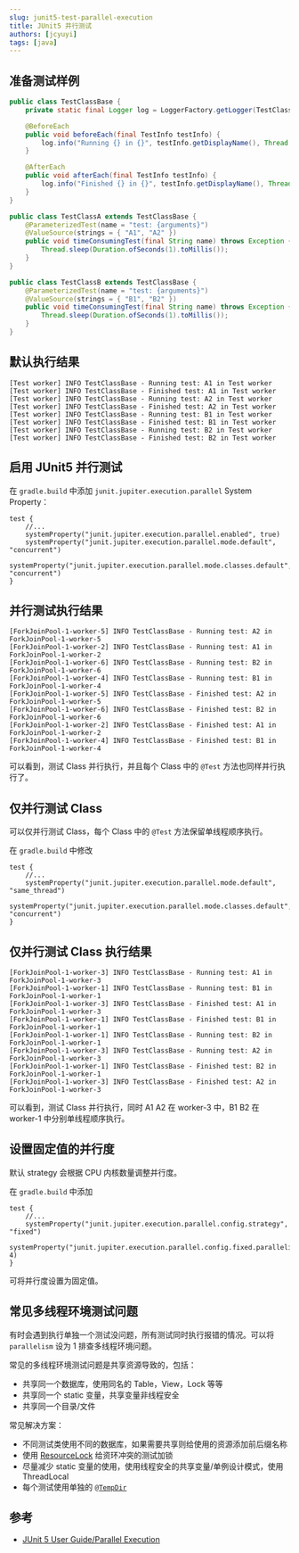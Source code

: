 ```yaml
---
slug: junit5-test-parallel-execution
title: JUnit5 并行测试
authors: [jcyuyi]
tags: [java]
---
```


## 准备测试样例

```java
public class TestClassBase {
    private static final Logger log = LoggerFactory.getLogger(TestClassBase.class);

    @BeforeEach
    public void beforeEach(final TestInfo testInfo) {
        log.info("Running {} in {}", testInfo.getDisplayName(), Thread.currentThread().getName());
    }

    @AfterEach
    public void afterEach(final TestInfo testInfo) {
        log.info("Finished {} in {}", testInfo.getDisplayName(), Thread.currentThread().getName());
    }
}

public class TestClassA extends TestClassBase {
    @ParameterizedTest(name = "test: {arguments}")
    @ValueSource(strings = { "A1", "A2" })
    public void timeConsumingTest(final String name) throws Exception {
        Thread.sleep(Duration.ofSeconds(1).toMillis());
    }
}

public class TestClassB extends TestClassBase {
    @ParameterizedTest(name = "test: {arguments}")
    @ValueSource(strings = { "B1", "B2" })
    public void timeConsumingTest(final String name) throws Exception {
        Thread.sleep(Duration.ofSeconds(1).toMillis());
    }
}
```

## 默认执行结果

```
[Test worker] INFO TestClassBase - Running test: A1 in Test worker
[Test worker] INFO TestClassBase - Finished test: A1 in Test worker
[Test worker] INFO TestClassBase - Running test: A2 in Test worker
[Test worker] INFO TestClassBase - Finished test: A2 in Test worker
[Test worker] INFO TestClassBase - Running test: B1 in Test worker
[Test worker] INFO TestClassBase - Finished test: B1 in Test worker
[Test worker] INFO TestClassBase - Running test: B2 in Test worker
[Test worker] INFO TestClassBase - Finished test: B2 in Test worker
```

## 启用 JUnit5 并行测试

在 `gradle.build` 中添加 `junit.jupiter.execution.parallel` System Property：

```
test {
    //...
    systemProperty("junit.jupiter.execution.parallel.enabled", true)
    systemProperty("junit.jupiter.execution.parallel.mode.default", "concurrent")
    systemProperty("junit.jupiter.execution.parallel.mode.classes.default", "concurrent")
}
```

## 并行测试执行结果

```
[ForkJoinPool-1-worker-5] INFO TestClassBase - Running test: A2 in ForkJoinPool-1-worker-5
[ForkJoinPool-1-worker-2] INFO TestClassBase - Running test: A1 in ForkJoinPool-1-worker-2
[ForkJoinPool-1-worker-6] INFO TestClassBase - Running test: B2 in ForkJoinPool-1-worker-6
[ForkJoinPool-1-worker-4] INFO TestClassBase - Running test: B1 in ForkJoinPool-1-worker-4
[ForkJoinPool-1-worker-5] INFO TestClassBase - Finished test: A2 in ForkJoinPool-1-worker-5
[ForkJoinPool-1-worker-6] INFO TestClassBase - Finished test: B2 in ForkJoinPool-1-worker-6
[ForkJoinPool-1-worker-2] INFO TestClassBase - Finished test: A1 in ForkJoinPool-1-worker-2
[ForkJoinPool-1-worker-4] INFO TestClassBase - Finished test: B1 in ForkJoinPool-1-worker-4
```

可以看到，测试 Class 并行执行，并且每个 Class 中的 `@Test` 方法也同样并行执行了。

## 仅并行测试 Class

可以仅并行测试 Class，每个 Class 中的 `@Test` 方法保留单线程顺序执行。

在 `gradle.build` 中修改

```
test {
    //...
    systemProperty("junit.jupiter.execution.parallel.mode.default", "same_thread")
    systemProperty("junit.jupiter.execution.parallel.mode.classes.default", "concurrent")
}
```

## 仅并行测试 Class 执行结果

```
[ForkJoinPool-1-worker-3] INFO TestClassBase - Running test: A1 in ForkJoinPool-1-worker-3
[ForkJoinPool-1-worker-1] INFO TestClassBase - Running test: B1 in ForkJoinPool-1-worker-1
[ForkJoinPool-1-worker-3] INFO TestClassBase - Finished test: A1 in ForkJoinPool-1-worker-3
[ForkJoinPool-1-worker-1] INFO TestClassBase - Finished test: B1 in ForkJoinPool-1-worker-1
[ForkJoinPool-1-worker-1] INFO TestClassBase - Running test: B2 in ForkJoinPool-1-worker-1
[ForkJoinPool-1-worker-3] INFO TestClassBase - Running test: A2 in ForkJoinPool-1-worker-3
[ForkJoinPool-1-worker-1] INFO TestClassBase - Finished test: B2 in ForkJoinPool-1-worker-1
[ForkJoinPool-1-worker-3] INFO TestClassBase - Finished test: A2 in ForkJoinPool-1-worker-3
```

可以看到，测试 Class 并行执行，同时 A1 A2 在 worker-3 中，B1 B2 在 worker-1 中分别单线程顺序执行。

## 设置固定值的并行度

默认 strategy 会根据 CPU 内核数量调整并行度。

在 `gradle.build` 中添加

```
test {
    //...
    systemProperty("junit.jupiter.execution.parallel.config.strategy", "fixed")
    systemProperty("junit.jupiter.execution.parallel.config.fixed.parallelism", 4)
}
```

可将并行度设置为固定值。

## 常见多线程环境测试问题

有时会遇到执行单独一个测试没问题，所有测试同时执行报错的情况。可以将 `parallelism` 设为 1 排查多线程环境问题。

常见的多线程环境测试问题是共享资源导致的，包括：

- 共享同一个数据库，使用同名的 Table，View，Lock 等等
- 共享同一个 static 变量，共享变量非线程安全
- 共享同一个目录/文件

常见解决方案：

- 不同测试类使用不同的数据库，如果需要共享则给使用的资源添加前后缀名称
- 使用 [ResourceLock](https://junit.org/junit5/docs/snapshot/api/org.junit.jupiter.api/org/junit/jupiter/api/parallel/ResourceLock.html) 给资环冲突的测试加锁
- 尽量减少 static 变量的使用，使用线程安全的共享变量/单例设计模式，使用 ThreadLocal
- 每个测试使用单独的 [`@TempDir`](https://junit.org/junit5/docs/snapshot/user-guide/#writing-tests-built-in-extensions-TempDirectory)

## 参考

- [JUnit 5 User Guide/Parallel Execution](https://junit.org/junit5/docs/snapshot/user-guide/#writing-tests-parallel-execution)
